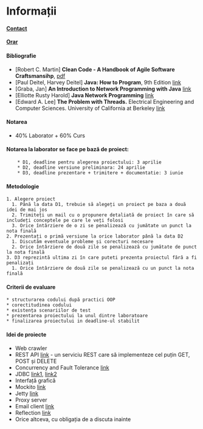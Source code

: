 # Informații
#### [Contact](mailto:sergiu.nisioi@fmi.unibuc.ro)
**[Orar](docs/orar.jpeg)**


#### Bibliografie
* [Robert C. Martin] **Clean Code - A Handbook of Agile Software Craftsmansihp**, [pdf](https://github.com/aoop/info/blob/master/docs/Clean%20Code.pdf)
* [Paul Deitel, Harvey Deitel] **Java: How to Program**, 9th Edition [link](http://akademik.maltepe.edu.tr/~turgaybilgin/2013-2014-bahar/DHO_java/Java_HowTo_9th_Edition.pdf)
* [Graba, Jan] **An Introduction to Network Programming with Java** [link](http://elista.akprind.ac.id/staff/catur/Pemrograman%20Jaringan/An%20Introduction%20to%20Network%20Programming%20with%20Java.pdf)
* [Elliotte Rusty Harold] **Java Network Programming** [link](http://infoman.teikav.edu.gr/~stpapad/JavaNetworkProgramming.pdf)
* [Edward A. Lee] **The Problem with Threads.**  Electrical Engineering and Computer Sciences. University of California at Berkeley [link](http://www.eecs.berkeley.edu/Pubs/TechRpts/2006/EECS-2006-1.pdf)

#### Notarea
* 40% Laborator + 60% Curs 

#### Notarea la laborator se face pe bază de proiect:
		* D1, deadline pentru alegerea proiectului: 3 aprilie
		* D2, deadline versiune preliminara: 24 aprilie
		* D3, deadline prezentare + trimitere + documentatie: 3 iunie

#### Metodologie
	1. Alegere proiect 
	  1. Până la data D1, trebuie să alegeți un proiect pe baza a două idei de mai jos
	  2. Trimiteți un mail cu o propunere detaliată de proiect în care să includeți conceptele pe care le veți folosi
	  3. Orice întârziere de o zi se penalizează cu jumătate un punct la nota finală
	2. Prezentați o primă versiune la orice laborator până la data D2
	  1. Discutăm eventuale probleme și corecturi necesare 
	  2. Orice întârziere de două zile se penalizează cu jumătate de punct la nota finală
	3. D3 reprezintă ultima zi în care puteti prezenta proiectul fără a fi penalizați
	  1. Orice întârziere de două zile se penalizează cu un punct la nota finală

#### Criterii de evaluare	
	* structurarea codului după practici OOP
	* corectitudinea codului
	* existența scenariilor de test
	* prezentarea proiectului la unul dintre laboratoare
	* finalizarea proiectului in deadline-ul stabilit 

#### Idei de proiecte 
* Web crawler
* REST API [link](https://spring.io/guides/gs/rest-service/) - un serviciu REST care să implementeze cel puțin GET, POST și DELETE
* Concurrency and Fault Tolerance [link](https://www.toptal.com/scala/concurrency-and-fault-tolerance-made-easy-an-intro-to-akka)
* JDBC [link1](http://www.tutorialspoint.com/jdbc/jdbc-introduction.htm), [link2](http://www.java2s.com/Code/Java/Database-SQL-JDBC/CatalogDatabase-SQL-JDBC.htm)
* Interfață grafică
* Mockito [link](http://docs.mockito.googlecode.com/hg/org/mockito/Mockito.html)
* Jetty [link](http://www.eclipse.org/jetty/)
* Proxy server 
* Email client [link](http://www.java2s.com/Code/Java/Network-Protocol/Email.htm)
* Reflection [link](http://tutorials.jenkov.com/java-reflection/index.html)
* Orice altceva, cu obligația de a discuta inainte
